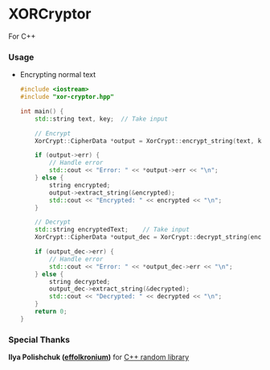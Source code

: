 # XORCryptor

For C++

### Usage

- Encrypting normal text
    ```c++
    #include <iostream>
    #include "xor-cryptor.hpp"

    int main() {
        std::string text, key;  // Take input

        // Encrypt
        XorCrypt::CipherData *output = XorCrypt::encrypt_string(text, key);

        if (output->err) {
            // Handle error
            std::cout << "Error: " << *output->err << "\n";
        } else {
            string encrypted;
            output->extract_string(&encrypted);
            std::cout << "Encrypted: " << encrypted << "\n";
        }

        // Decrypt
        std::string encryptedText;    // Take input
        XorCrypt::CipherData *output_dec = XorCrypt::decrypt_string(encryptedText, key);

        if (output_dec->err) {
            // Handle error
            std::cout << "Error: " << *output_dec->err << "\n";
        } else {
            string decrypted;
            output_dec->extract_string(&decrypted);
            std::cout << "Decrypted: " << decrypted << "\n";
        }
        return 0;
    }
    ```

### Special Thanks

**Ilya Polishchuk ([effolkronium](https://github.com/effolkronium))**
for [C++ random library](https://github.com/effolkronium/random)
